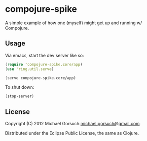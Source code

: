 # compojure-spike

A simple example of how one (myself) might get up and running w/
Compojure.

## Usage

Via emacs, start the dev server like so:

```clojure
(require 'compojure-spike.core/app)
(use 'ring.util.serve)

(serve compojure-spike.core/app)
```

To shut down:

```clojure
(stop-server)
```

## License

Copyright (C) 2012 Michael Gorsuch <michael.gorsuch@gmail.com>

Distributed under the Eclipse Public License, the same as Clojure.

